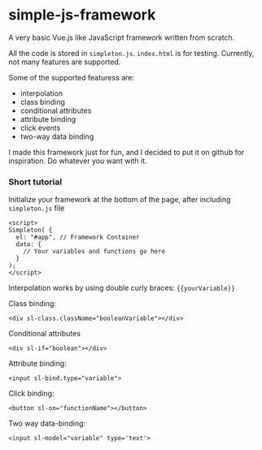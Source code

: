 # simple-js-framework
A very basic Vue.js like JavaScript framework written from scratch.

All the code is stored in `simpleton.js`. `index.html` is for testing. Currently, not many features are supported.

Some of the supported featuress are:
- interpolation
- class binding
- conditional attributes
- attribute binding
- click events
- two-way data binding

I made this framework just for fun, and I decided to put it on github for inspiration. Do whatever you want with it.

### Short tutorial
Initialize your framework at the bottom of the page, after including `simpleton.js` file
```
<script>
Simpleton( {
  el: "#app", // Framework Container
  data: {
    // Your variables and functions go here
  }
);
</script>
```

Interpolation works by using double curly braces: `{{yourVariable}}` 

Class binding: 
```
<div sl-class.className="booleanVariable"></div>
```

Conditional attributes
```
<div sl-if="boolean"></div>
```

Attribute binding:
```
<input sl-bind.type="variable">
```

Click binding:
```
<button sl-on="functionName"></button>
```

Two way data-binding: 
```
<input sl-model="variable" type='text'>
```
